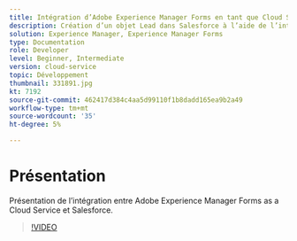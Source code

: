 ```yaml
---
title: Intégration d’Adobe Experience Manager Forms en tant que Cloud Service avec Salesforce
description: Création d’un objet Lead dans Salesforce à l’aide de l’intégration
solution: Experience Manager, Experience Manager Forms
type: Documentation
role: Developer
level: Beginner, Intermediate
version: cloud-service
topic: Développement
thumbnail: 331891.jpg
kt: 7192
source-git-commit: 462417d384c4aa5d99110f1b8dadd165ea9b2a49
workflow-type: tm+mt
source-wordcount: '35'
ht-degree: 5%

---
```


# Présentation

Présentation de l’intégration entre Adobe Experience Manager Forms as a Cloud Service et Salesforce.

>[!VIDEO](https://video.tv.adobe.com/v/331891/?quality=12&learn=on)
